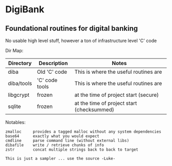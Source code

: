 # DigiBank

## Foundational routines for digital banking

No usable high level stuff, however a ton of infrastructure level 'C' code

Dir Map:

Directory | Description | Notes
------------|------------------|------
diba        | Old 'C' code     | This is where the useful routines are
diba/tools  | 'C' code tools   | This is where the useful routines are
libgcrypt   | frozen           | at the time of project start (secure)
sqlite      | frozen           | at the time of project start (checksummed)

Notables:

    zmalloc     provides a tagged malloc without any system dependencies
    base64      exactly what you would expect
    cmdline     parse command line (without external libs)
    dibafile    write / retrieve chunks of info
    zstr        concat multiple strings back to back to target

    This is just a sampler ... use the source -Luke-


